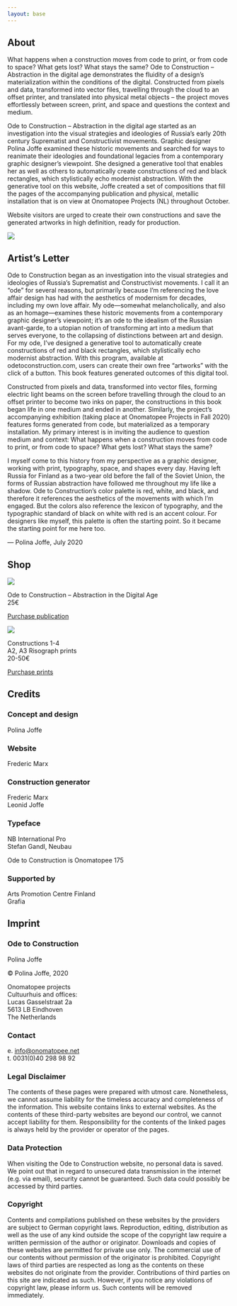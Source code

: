 ```yaml
---
layout: base
---
```


## About

What happens when a construction moves from code to print, or from code to space? What gets lost? What stays the same? Ode to Construction – Abstraction in the digital age demonstrates the fluidity of a design’s materialization within the conditions of the digital. Constructed from pixels and data, transformed into vector files, travelling through the cloud to an offset printer, and translated into physical metal objects – the project moves effortlessly between screen, print, and space and questions the context and medium.

Ode to Construction – Abstraction in the digital age started as an investigation into the visual strategies and ideologies of Russia’s early 20th century Suprematist and Constructivist movements. Graphic designer Polina Joffe examined these historic movements and searched for ways to reanimate their ideologies and foundational legacies from a contemporary graphic designer’s viewpoint. She designed a generative tool that enables her as well as others to automatically create constructions of red and black rectangles, which stylistically echo modernist abstraction. With the generative tool on this website, Joffe created a set of compositions that fill the pages of the accompanying publication and physical, metallic installation that is on view at Onomatopee Projects (NL)  throughout October.

Website visitors are urged to create their own constructions and save the generated artworks in high definition, ready for production.

<p>
  <img src="/images/About-Placeholder.jpg">
</p>

<div class="hr"></div>

## Artist’s Letter

Ode to Construction began as an investigation into the visual strategies and ideologies of Russia’s Suprematist and Constructivist movements. I call it an “ode” for several reasons, but primarily because I’m referencing the love affair design has had with the aesthetics of modernism for decades, including my own love affair. My ode—somewhat melancholically, and also as an homage—examines these historic movements from a contemporary graphic designer’s viewpoint; it’s an ode to the idealism of the Russian avant-garde, to a utopian notion of transforming art into a medium that serves everyone, to the collapsing of distinctions between art and design. For my ode, I’ve designed a generative tool to automatically create constructions of red and black rectangles, which stylistically echo modernist abstraction. With this program, available at odetoconstruction.com, users can create their own free “artworks” with the click of a button. This book features generated outcomes of this digital tool.

Constructed from pixels and data, transformed into vector files, forming electric light beams on the screen before travelling through the cloud to an offset printer to become two inks on paper, the constructions in this book began life in one medium and ended in another. Similarly, the project’s accompanying exhibition (taking place at Onomatopee Projects in Fall 2020) features forms generated from code, but materialized as a temporary installation. My primary interest is in inviting the audience to question medium and context: What happens when a construction moves from code to print, or from code to space? What gets lost? What stays the same?

I myself come to this history from my perspective as a graphic designer, working with print, typography, space, and shapes every day. Having left Russia for Finland as a two-year old before the fall of the Soviet Union, the forms of Russian abstraction have followed me throughout my life like a shadow. Ode to Construction’s color palette is red, white, and black, and therefore it references the aesthetics of the movements with which I’m engaged. But the colors also reference the lexicon of typography, and the typographic standard of black on white with red is an accent colour. For designers like myself, this palette is often the starting point. So it became the starting point for me here too.

— Polina Joffe, July 2020

<div class="hr"></div>

## Shop

<div class="shop-grid">
  <div>
  <img src="/images/Web_images_Book_01.jpg">

  Ode to Construction – Abstraction&nbsp;in the Digital&nbsp;Age<br>
  25€

  <a href="#" class="button">Purchase publication</a>
  </div>
  <div>
  <img src="/images/Web_images_Poster_03.jpg">

  Constructions 1-4<br>
  A2, A3 Risograph prints<br>
  20-50€

  <a href="#" class="button">Purchase prints</a>
  </div>
</div>

<div class="hr"></div>

## Credits

### Concept and design
Polina Joffe

### Website
Frederic Marx

### Construction generator
Frederic Marx<br>Leonid Joffe

### Typeface
NB International Pro<br>Stefan Gandl, Neubau

Ode to Construction is Onomatopee 175

### Supported by
Arts Promotion Centre Finland<br>Grafia

<div class="hr next-small"></div>

## Imprint

### Ode to Construction

Polina Joffe

© Polina Joffe, 2020

Onomatopee projects<br>
Cultuurhuis and offices:<br>
Lucas Gasselstraat 2a<br>
5613 LB Eindhoven<br>
The Netherlands

### Contact

e. info@onomatopee.net<br>
t. 0031(0)40 298 98 92

### Legal Disclaimer

The contents of these pages were prepared with utmost care. Nonetheless, we cannot assume liability for the timeless accuracy and completeness of the information. This website contains links to external websites. As the contents of these third-party websites are beyond our control, we cannot accept liability for them. Responsibility for the contents of the linked pages is always held by the provider or operator of the pages.

### Data Protection

When visiting the Ode to Construction website, no personal data is saved. We point out that in regard to unsecured data transmission in the internet (e.g. via email), security cannot be guaranteed. Such data could possibly be accessed by third parties.

### Copyright

Contents and compilations published on these websites by the providers are subject to German copyright laws. Reproduction, editing, distribution as well as the use of any kind outside the scope of the copyright law require a written permission of the author or originator. Downloads and copies of these websites are permitted for private use only. The commercial use of our contents without permission of the originator is prohibited. Copyright laws of third parties are respected as long as the contents on these websites do not originate from the provider. Contributions of third parties on this site are indicated as such. However, if you notice any violations of copyright law, please inform us. Such contents will be removed immediately.

